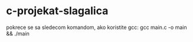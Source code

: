 # c-projekat-slagalica

pokrece se sa sledecom komandom, ako koristite gcc:
gcc main.c -o main && ./main
